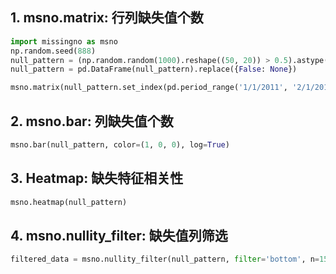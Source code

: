 ## 1. msno.matrix: 行列缺失值个数
```python
import missingno as msno
np.random.seed(888)
null_pattern = (np.random.random(1000).reshape((50, 20)) > 0.5).astype(bool)
null_pattern = pd.DataFrame(null_pattern).replace({False: None})

msno.matrix(null_pattern.set_index(pd.period_range('1/1/2011', '2/1/2015', freq='M')), color=(1, 0, 0))
```

## 2. msno.bar: 列缺失值个数
```python
msno.bar(null_pattern, color=(1, 0, 0), log=True)
```

## 3. Heatmap: 缺失特征相关性
```python
msno.heatmap(null_pattern)
```

## 4. msno.nullity_filter: 缺失值列筛选
```python
filtered_data = msno.nullity_filter(null_pattern, filter='bottom', n=15, p=0.999) # or filter='top'
```
